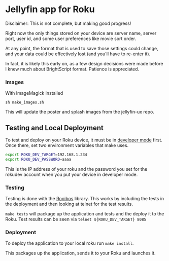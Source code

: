 # Jellyfin app for Roku

Disclaimer: This is not complete, but making good progress!

Right now the only things stored on your device are server name, server port,
user id, and some user preferences like movie sort order.

At any point, the format that is used to save those settings could change, and
your data could be effectively lost (and you'll have to re-enter it).

In fact, it is likely this early on, as a few design decisions were made before
I knew much about BrightScript format. Patience is appreciated.

### Images

With ImageMagick installed
```
sh make_images.sh
```

This will update the poster and splash images from the jellyfin-ux repo.

## Testing and Local Deployment
To test and deploy on your Roku device, it must be in [developer mode](https://blog.roku.com/developer/2016/02/04/developer-setup-guide) first. Once there, set two environment variables that make uses.

```bash
export ROKU_DEV_TARGET=192.168.1.234
export ROKU_DEV_PASSWORD=aaaa
```

This is the IP address of your roku and the password you set for the rokudev account when you put your device in developer mode.

### Testing
Testing is done with the [Rooibos](https://github.com/georgejecook/rooibos/) library. This works by including the tests in the deployment and then looking at telnet for the test results.

`make tests` will package up the application and tests and the deploy it to the Roku. Test results can be seen via `telnet ${ROKU_DEV_TARGET} 8085` 

### Deployment
To deploy the application to your local roku run `make install`.

This packages up the application, sends it to your Roku and launches it. 
